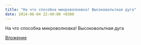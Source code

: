 ```yaml
---
title: "На что способна микроволновка! Высоковольтная дуга"
date: 2014-06-04 22:49:00 +0300
---
```


На что способна микроволновка! Высоковольтная дуга

[Вложение](https://vk.com/video37791457_169036555)
